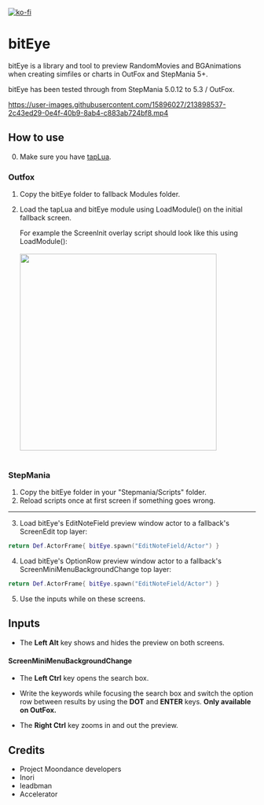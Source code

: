[![ko-fi](https://ko-fi.com/img/githubbutton_sm.svg)](https://ko-fi.com/W7W32691S)

# bitEye
bitEye is a library and tool to preview RandomMovies and BGAnimations when creating simfiles or charts in OutFox and StepMania 5+.

bitEye has been tested through from StepMania 5.0.12 to 5.3 / OutFox.

https://user-images.githubusercontent.com/15896027/213898537-2c43ed29-0e4f-40b9-8ab4-c883ab724bf8.mp4

## How to use

0. Make sure you have [tapLua]( https://github.com/EngineMachiner/tapLua ).

### Outfox

1. Copy the bitEye folder to fallback Modules folder.
2. Load the tapLua and bitEye module using LoadModule() on the initial fallback screen.

   For example the ScreenInit overlay script should look like this using LoadModule(): <br><br>
   <img src=https://github.com/EngineMachiner/bitEye/assets/15896027/53af2402-f49d-46e2-8a46-f46d68b3ed37 width=400>
   <br><br>

### StepMania

1. Copy the bitEye folder in your "Stepmania/Scripts" folder.
2. Reload scripts once at first screen if something goes wrong.

---

3. Load bitEye's EditNoteField preview window actor to a fallback's ScreenEdit top layer:
```lua 
return Def.ActorFrame{ bitEye.spawn("EditNoteField/Actor") }
```

4. Load bitEye's OptionRow preview window actor to a fallback's ScreenMiniMenuBackgroundChange top layer:
```lua 
return Def.ActorFrame{ bitEye.spawn("EditNoteField/Actor") }
```

5. Use the inputs while on these screens.

## Inputs
* The **Left Alt** key shows and hides the preview on both screens.

#### ScreenMiniMenuBackgroundChange
* The **Left Ctrl** key opens the search box. 
* Write the keywords while focusing the search box and switch the option row between results by using the **DOT** and **ENTER** keys. **Only available on OutFox.**

* The **Right Ctrl** key zooms in and out the preview.

## Credits
- Project Moondance developers
- Inori
- leadbman
- Accelerator

